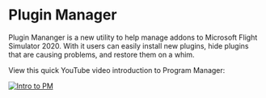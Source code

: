 # Plugin Manager
Plugin Mananger is a new utility to help manage addons to Microsoft Flight Simulator
2020. With it users can easily install new plugins, hide plugins that are causing
problems, and restore them on a whim.

View this quick YouTube video introduction to Program Manager:

[![Intro to PM](https://i.imgur.com/FfX3Lqf.png)](https://youtu.be/GPSoS32uoqY)


